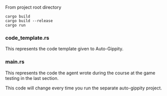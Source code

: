 From project root directory

```shell
cargo build
cargo build --release
cargo run
```

### code_template.rs

This represents the code template given to Auto-Gippity.

### main.rs

This represents the code the agent wrote during the course at the game testing in the last section.

This code will change every time you run the separate auto-gippity project.
